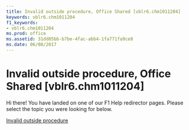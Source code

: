 ```yaml
---
title: Invalid outside procedure, Office Shared [vblr6.chm1011204]
keywords: vblr6.chm1011204
f1_keywords:
- vblr6.chm1011204
ms.prod: office
ms.assetid: 31dd85bb-b7be-4fac-abb4-1fa771fa9ce8
ms.date: 06/08/2017
---
```



# Invalid outside procedure, Office Shared [vblr6.chm1011204]

Hi there! You have landed on one of our F1 Help redirector pages. Please select the topic you were looking for below.

[Invalid outside procedure](http://msdn.microsoft.com/library/46c00b2b-c656-9ad4-bff9-d341a6a7ecd5%28Office.15%29.aspx)

